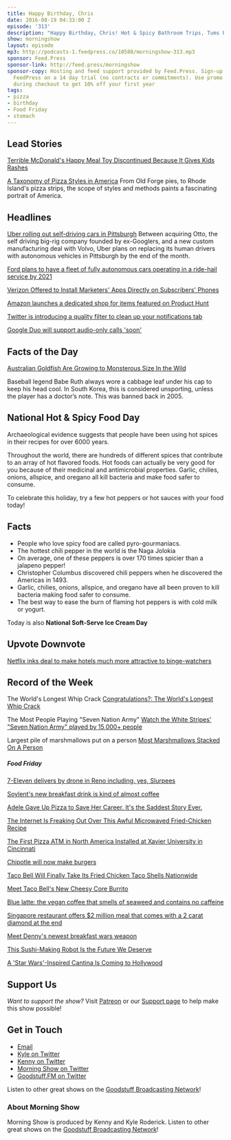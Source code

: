 ```yaml
---
title: Happy Birthday, Chris
date: 2016-08-19 04:33:00 Z
episode: '313'
description: "Happy Birthday, Chris! Hot & Spicy Bathroom Trips, Tums Pizza, Frozen Cabbages, Goldfish Meat, Indiana Jones And The 25 Foot Whip, The Grandma Slice, and more!"
show: morningshow
layout: episode
mp3: http://podcasts-1.feedpress.co/10588/morningshow-313.mp3
sponsor: Feed.Press
sponsor-link: http://feed.press/morningshow
sponsor-copy: Hosting and feed support provided by Feed.Press. Sign-up today and try
  FeedPress on a 14 day trial (no contracts or commitments). Use promo code `morningshow`
  during checkout to get 10% off your first year
tags:
- pizza
- birthday
- Food Friday
- stomach
---
```


## Lead Stories

[Terrible McDonald's Happy Meal Toy Discontinued Because It Gives Kids Rashes](http://google.com/newsstand/s/CBIw2rCGmS0)

[A Taxonomy of Pizza Styles in America](http://firstwefeast.com/features/pizza-style-taxonomy/)
From Old Forge pies, to Rhode Island's pizza strips, the scope of styles and methods paints a fascinating portrait of America.

## Headlines

[Uber rolling out self-driving cars in Pittsburgh](https://twitter.com/i/moments/766271982119813120)
Between acquiring Otto, the self driving big-rig company founded by ex-Googlers, and a new custom manufacturing deal with Volvo, Uber plans on replacing its human drivers with autonomous vehicles in Pittsburgh by the end of the month.

[Ford plans to have a fleet of fully autonomous cars operating in a ride-hail service by 2021](http://www.recode.net/2016/8/16/12500632/ford-mark-fields-self-driving-cars-2021)

[Verizon Offered to Install Marketers' Apps Directly on Subscribers' Phones](http://adage.com/article/digital/verizon-selling-brands-app-installs-direct-phones/305462/)

[Amazon launches a dedicated shop for items featured on Product Hunt](https://techcrunch.com/2016/08/17/amazon-launches-a-dedicated-shop-for-items-featured-on-product-hunt/)

[Twitter is introducing a quality filter to clean up your notifications tab](http://feedproxy.google.com/~r/Techcrunch/~3/Qa2diXysL1A/)

[Google Duo will support audio-only calls 'soon'](http://google.com/newsstand/s/CBIwirv8mC0)

## Facts of the Day

 [Australian Goldfish Are Growing to Monsterous Size In the Wild](http://google.com/newsstand/s/CBIw1_iimS0)

Baseball legend Babe Ruth always wore a cabbage leaf under his cap to keep his head cool. In South Korea, this is considered unsporting, unless the player has a doctor’s note. This was banned back in 2005.

## National Hot & Spicy Food Day

Archaeological evidence suggests that people have been using hot spices in their recipes for over 6000 years.

Throughout the world, there are hundreds of different spices that contribute to an array of hot flavored foods. Hot foods can actually be very good for you because of their medicinal and antimicrobial properties. Garlic, chilies, onions, allspice, and oregano all kill bacteria and make food safer to consume.

To celebrate this holiday, try a few hot peppers or hot sauces with your food today!

## Facts

- People who love spicy food are called pyro-gourmaniacs.
- The hottest chili pepper in the world is the Naga Jolokia
- On average, one of these peppers is over 170 times spicier than a jalapeno pepper!
- Christopher Columbus discovered chili peppers when he discovered the Americas in 1493.
- Garlic, chilies, onions, allspice, and oregano have all been proven to kill bacteria making food safer to consume.
- The best way to ease the burn of flaming hot peppers is with cold milk or yogurt.

Today is also **National Soft-Serve Ice Cream Day**

## Upvote Downvote

[Netflix inks deal to make hotels much more attractive to binge-watchers](http://www.digitaltrends.com/home-theater/netflix-deal-with-enseo-puts-service-in-more-hotels/)

## Record of the Week

The World's Longest Whip Crack
[Congratulations?: The World's Longest Whip Crack](http://geekologie.com/2016/07/congratulations-the-worlds-longest-whip.php)

The Most People Playing "Seven Nation Army"
[Watch the White Stripes' "Seven Nation Army" played by 15,000+ people](http://boingboing.net/2016/07/29/watch-the-white-stripes-se.html)

Largest pile of marshmallows put on a person
[Most Marshmallows Stacked On A Person](https://recordsetter.com/world-record/pile-marshmallows-put-person/48505?autoplay=true)

##### Food Friday

[7-Eleven delivers by drone in Reno including, yes, Slurpees](https://techcrunch.com/2016/07/22/7-eleven-delivers-by-drone-in-reno-including-yes-slurpees/)

[Soylent's new breakfast drink is kind of almost coffee](http://google.com/newsstand/s/CBIw2IyUhS0)

[Adele Gave Up Pizza to Save Her Career. It's the Saddest Story Ever.](https://www.thrillist.com/eat/nation/adele-gives-up-pizza-singing-throat-problems-acid-reflux)

[The Internet Is Freaking Out Over This Awful Microwaved Fried-Chicken Recipe](http://firstwefeast.com/eat/2016/08/microwaved-fried-chicken-internet-freaks-out)

[The First Pizza ATM in North America Installed at Xavier University in Cincinnati](http://laughingsquid.com/the-first-pizza-atm-in-north-america-installed-at-xavier-university-in-cincinnati/)

[Chipotle will now make burgers](http://rss.cnn.com/~r/rss/cnn_topstories/~3/U7cUbGhgOSE/index.html)

[Taco Bell Will Finally Take Its Fried Chicken Taco Shells Nationwide](http://www.eater.com/2016/8/4/12382638/taco-bell-fried-chicken-shell)

[Meet Taco Bell's New Cheesy Core Burrito](http://www.foodbeast.com/news/tb-cheesy-core/)

[Blue latte: the vegan coffee that smells of seaweed and contains no caffeine](https://www.theguardian.com/lifeandstyle/shortcuts/2016/jul/13/blue-latte-the-vegan-coffee-that-smells-of-seaweed-and-contains-no-caffeine)

[Singapore restaurant offers $2 million meal that comes with a 2 carat diamond at the end](http://mashable.com/2016/07/12/2-mil-meal/#8R3cTP1WGgqM)

[Meet Denny's newest breakfast wars weapon](http://www.usatoday.com/story/money/2016/07/11/dennys-changes-pancake-recipe/86865716/)

[This Sushi-Making Robot Is the Future We Deserve](http://gizmodo.com/this-sushi-making-robot-is-the-future-we-deserve-1785210715)

[A 'Star Wars'-Inspired Cantina Is Coming to Hollywood](http://variety.com/2016/biz/news/star-wars-catina-hollywood-1201839471/)

## Support Us
*Want to support the show?* Visit [Patreon](http://patreon.com/morningshow) or our [Support page](http://goodstuff.fm/support) to help make this show possible!

## Get in Touch
* [Email](mailto:kyle@goodstuff.fm)
* [Kyle on Twitter](http://twitter.com/dogburps)
* [Kenny on Twitter](http://twitter.com/pizzarobotics)
* [Morning Show on Twitter](http://twitter.com/morningshowam)
* [Goodstuff.FM on Twitter](http://twitter.com/goodstufffm)

Listen to other great shows on the [Goodstuff Broadcasting Network](http://goodstuff.fm/broadcasts)!

### About Morning Show
Morning Show is produced by Kenny and Kyle Roderick. Listen to other great shows on the [Goodstuff Broadcasting Network](http://goodstuff.fm/)!
